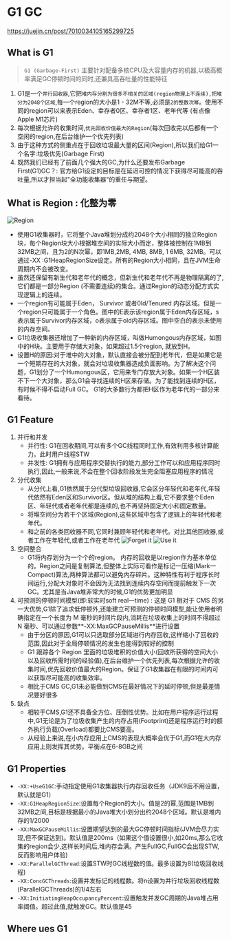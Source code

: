 # G1 GC

https://juejin.cn/post/7010034105165299725

## What is G1

> `G1 (Garbage-First)` 主要针对配备多核CPU及大容量内存的机器,以极高概率满足GC停顿时间的同时,还兼具高吞吐量的性能特征

1. G1是一个`并行回收器`,它把`堆内存分割为很多不相关的区域(region物理上不连续),把堆分为2048个区域`,每一个region的大小是1 - 32M不等,必须是`2的整数次幂`。使用不同的region可以来表示Eden、幸存者0区、幸存者1区、老年代等 (有点像Apple M1芯片)
2. 每次根据允许的收集时间,`优先回收价值最大的Region`(每次回收完以后都有一个空闲的region,在后台维护一个优先列表)
3. 由于这种方式的侧重点在于回收垃圾最大量的区间(Region),所以我们给G1一个名字:垃圾优先(Garbage First)
4. 既然我们已经有了前面几个强大的GC,为什么还要发布Garbage First(G1)GC？: 官方给G1设定的目标是在延迟可控的情况下获得尽可能高的吞吐量,所以才担当起"全功能收集器"的重任与期望。

## What is Region : 化整为零

![Region](https://p3-juejin.byteimg.com/tos-cn-i-k3u1fbpfcp/00269e5e4dcf463da7ff2eb0b8368fc3~tplv-k3u1fbpfcp-zoom-in-crop-mark:1512:0:0:0.awebp)

- 使用G1收集器时，它将整个Java堆划分成约2048个大小相同的独立Region块，每个Region块大小根据堆空间的实际大小而定，整体被控制在1MB到32MB之间，且为2的N次幂，即1MB,2MB, 4MB, 8MB, 1 6MB, 32MB。可以通过-XX :G1HeapRegionSize设定。所有的Region大小相同，且在JVM生命周期内不会被改变。
- 虽然还保留有新生代和老年代的概念，但新生代和老年代不再是物理隔离的了,它们都是一部分Region (不需要连续)的集合。通过Region的动态分配方式实现逻辑上的连续。
- 一个region有可能属于Eden， Survivor 或者0ld/Tenured 内存区域。但是一个region只可能属于一个角色。图中的E表示该region属于Eden内存区域，s表示属于Survivor内存区域，o表示属于old内存区域。图中空白的表示未使用的内存空间。
- G1垃圾收集器还增加了一种新的内存区域，叫做Humongous内存区域，如图中的H块。主要用于存储大对象，如果超过1.5个region, 就放到H。
- 设置H的原因:对于堆中的大对象，默认直接会被分配到老年代，但是如果它是一个短期存在的大对象，就会对垃圾收集器造成负面影响。为了解决这个问题，G1划分了一个Humongous区，它用来专门存放大对象。如果一个H区装不下一个大对象，那么G1会寻找连续的H区来存储。为了能找到连续的H区，有时候不得不启动Full GC。 G1的大多数行为都把H区作为老年代的一部分来看待。

## G1 Feature

1. 并行和并发
   - 并行性: G1在回收期间,可以有多个GC线程同时工作,有效利用多核计算能力。此时用户线程STW
   - 并发性: G1拥有与应用程序交替执行的能力,部分工作可以和应用程序同时执行,因此,一般来说,不会在整个回收阶段发生完全阻塞应用程序的情况
2. 分代收集
   - 从分代上看,G1依然属于分代型垃圾回收器,它会区分年轻代和老年代,年轻代依然有Eden区和Survivor区。但从堆的结构上看,它不要求整个Eden区、年轻代或者老年代都是连续的,也不再坚持固定大小和固定数量。
   - 将堆空间分为若干个区域(Region),这些区域中包含了逻辑上的年轻代和老年代。
   - 和之前的各类回收器不同,它同时兼顾年轻代和老年代。对比其他回收器,或者工作在年轻代,或者工作在老年代
    ![Forget it](https://p3-juejin.byteimg.com/tos-cn-i-k3u1fbpfcp/c5330761237444d7aec5982d9a66e62f~tplv-k3u1fbpfcp-zoom-in-crop-mark:1512:0:0:0.awebp)
    ![Use it](https://p3-juejin.byteimg.com/tos-cn-i-k3u1fbpfcp/d59f816eba634158a0a5aaf21000261d~tplv-k3u1fbpfcp-zoom-in-crop-mark:1512:0:0:0.awebp)
3. 空间整合
   - G1将内存划分为一个个的region。 内存的回收是以region作为基本单位的。Region之间是复制算法,但整体上实际可看作是标记一压缩(Mark一Compact)算法,两种算法都可以避免内存碎片。这种特性有利于程序长时间运行,分配大对象时不会因为无法找到连续内存空间而提前触发下一次GC。尤其是当Java堆非常大的时候,G1的优势更加明显
4. 可预测的停顿时间模型(即:软实时soft real一time) : 这是 G1 相对于 CMS 的另一大优势,G1除了追求低停顿外,还能建立可预测的停顿时间模型,能让使用者明确指定在一个长度为 M 毫秒的时间片段内,消耗在垃圾收集上的时间不得超过 N 毫秒、可以通过参数**-XX:MaxGCPauseMillis**进行设置
   - 由于分区的原因,G1可以只选取部分区域进行内存回收,这样缩小了回收的范围,因此对于全局停顿情况的发生也能得到较好的控制
   - G1 跟踪各个 Region 里面的垃圾堆积的价值大小(回收所获得的空间大小以及回收所需时间的经验值),在后台维护一个优先列表,每次根据允许的收集时间,优先回收价值最大的Region。保证了G1收集器在有限的时间内可以获取尽可能高的收集效率。
   - 相比于CMS GC,G1未必能做到CMS在最好情况下的延时停顿,但是最差情况要好很多
5. 缺点
   - 相较于CMS,G1还不具备全方位、压倒性优势。比如在用户程序运行过程中,G1无论是为了垃圾收集产生的内存占用(Footprint)还是程序运行时的额外执行负载(Overload)都要比CMS要高。
   - 从经验上来说,在小内存应用上CMS的表现大概率会优于G1,而G1在大内存应用上则发挥其优势。平衡点在6-8GB之间

## G1 Properties

- `-XX:+UseG1GC`:手动指定使用G1收集器执行内存回收任务（JDK9后不用设置，默认就是G1）
- `-XX:G1HeapRegionSize`:设置每个Region的大小。值是2的幂,范围是1MB到32MB之间,目标是根据最小的Java堆大小划分出约2048个区域。默认是堆内存的1/2000
- `-XX:MaxGCPauseMillis`:设置期望达到的最大GC停顿时间指标(JVM会尽力实现,但不保证达到)。默认值是200ms（如果这个值设置很小,如20ms,那么它收集的region会少,这样长时间后,堆内存会满。产生FullGC,FullGC会出现STW,反而影响用户体验)
- `-XX:ParallelGCThread`:设置STW时GC线程数的值。最多设置为8(垃圾回收线程)
- `-XX:ConcGCThreads`:设置并发标记的线程数。将n设置为并行垃圾回收线程数(ParallelGCThreads)的1/4左右
- `-XX:InitiatingHeapOccupancyPercent`:设置触发并发GC周期的Java堆占用率阈值。超过此值,就触发GC。默认值是45

## Where ues G1

